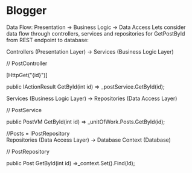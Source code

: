 # Blogger
Data Flow: Presentation → Business Logic → Data Access
Lets consider data flow through controllers, services and repositories for GetPostById from REST endpoint to database:


Controllers (Presentation Layer) → Services (Business Logic Layer)

   // PostController
   
   [HttpGet("{id}")]
   
   public IActionResult GetById(int id) =>
      _postService.GetById(id);
      
   Services (Business Logic Layer) → Repositories (Data Access Layer)
   
   // PostService
   
   public PostVM GetById(int id) =>
      _unitOfWork.Posts.GetById(id); 
      
   //Posts = IPostRepository      
   Repositories (Data Access Layer) → Database Context (Database)
   
   // PostRepository
   
   public Post GetById(int id) =>_context.Set<Post>().Find(Id);
